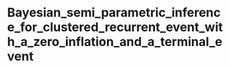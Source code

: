 # Bayesian_semi_parametric_inference_for_clustered_recurrent_event_with_a_zero_inflation_and_a_terminal_event
